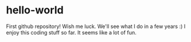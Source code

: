 # hello-world
First github repository! Wish me luck. We'll see what I do in a few years :)
I enjoy this coding stuff so far. It seems like a lot of fun.
